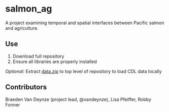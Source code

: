 # salmon_ag
A project examining temporal and spatial interfaces between Pacific salmon and agriculture.

## Use
1. Download full repository  
2. Ensure all libraries are properly installed  

*Optional:* Extract [data.zip](https://figshare.com/s/8bf3c1fbd0d48bece539) to top level of repository to load CDL data locally

## Contributors
Braeden Van Deynze (project lead, @vandeynze), Lisa Pfeiffer, Robby Fonner